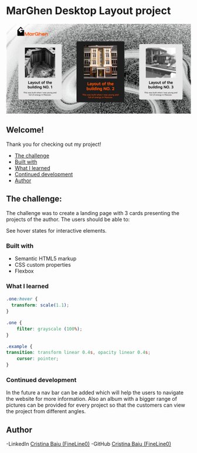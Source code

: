 # MarGhen Desktop Layout project
![ Design Preview ](./imgs/marghen-desktop1.png)

## Welcome! 
Thank you for checking out my project!

- [The challenge](#the-challenge)
- [Built with](#built-with)
- [What I learned](#what-i-learned)
- [Continued development](#continued-development)
- [Author](#author)


## The challenge: 
The challenge was to create a landing page with 3 cards presenting the projects of the author. 
The users should be able to:
 
 See hover states for interactive elements.

### Built with

- Semantic HTML5 markup
- CSS custom properties
- Flexbox

### What I learned

```css
.one:hover {
  transform: scale(1.1);
}
```

```css
.one {
    filter: grayscale (100%);
}

```

```css
.example {
transition: transform linear 0.4s, opacity linear 0.4s;
    cursor: pointer;
}
```

### Continued development
In the future a nav bar can be added which will help the users to navigate the website for more information. Also an album with a bigger range of pictures can be provided for every project so that the customers can view the project from different angles.

## Author
-LinkedIn [Cristina Baiu (FineLine0)](https://www.linkedin.com/in/cristinabaiu01/)
-GitHub [Cristina Baiu (FineLine0)](https://github.com/FineLine01)